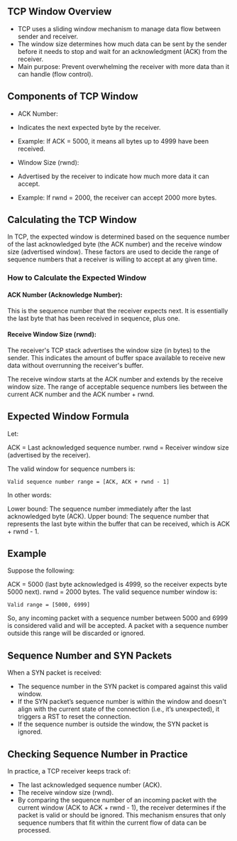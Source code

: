 ## TCP Window Overview

- TCP uses a sliding window mechanism to manage data flow between sender and receiver.
- The window size determines how much data can be sent by the sender before it needs to stop and wait for an acknowledgment (ACK) from the receiver.
- Main purpose: Prevent overwhelming the receiver with more data than it can handle (flow control).

## Components of TCP Window

- ACK Number:
 - Indicates the next expected byte by the receiver.
 - Example: If ACK = 5000, it means all bytes up to 4999 have been received.

- Window Size (rwnd):
 - Advertised by the receiver to indicate how much more data it can accept.
 - Example: If rwnd = 2000, the receiver can accept 2000 more bytes.

## Calculating the TCP Window

In TCP, the expected window is determined based on the sequence number of the last acknowledged byte (the ACK number) and the receive window size (advertised window). These factors are used to decide the range of sequence numbers that a receiver is willing to accept at any given time.

### How to Calculate the Expected Window

#### ACK Number (Acknowledge Number):
This is the sequence number that the receiver expects next. It is essentially the last byte that has been received in sequence, plus one.

#### Receive Window Size (rwnd):
The receiver's TCP stack advertises the window size (in bytes) to the sender. This indicates the amount of buffer space available to receive new data without overrunning the receiver's buffer.

The receive window starts at the ACK number and extends by the receive window size. The range of acceptable sequence numbers lies between the current ACK number and the ACK number + rwnd.

## Expected Window Formula
Let:

ACK = Last acknowledged sequence number.
rwnd = Receiver window size (advertised by the receiver).

The valid window for sequence numbers is:

```console
Valid sequence number range = [ACK, ACK + rwnd - 1]
```

In other words:

Lower bound: The sequence number immediately after the last acknowledged byte (ACK).
Upper bound: The sequence number that represents the last byte within the buffer that can be received, which is ACK + rwnd - 1.

## Example
Suppose the following:

ACK = 5000 (last byte acknowledged is 4999, so the receiver expects byte 5000 next).
rwnd = 2000 bytes.
The valid sequence number window is:

```console
Valid range = [5000, 6999]
```

So, any incoming packet with a sequence number between 5000 and 6999 is considered valid and will be accepted. A packet with a sequence number outside this range will be discarded or ignored.

## Sequence Number and SYN Packets

When a SYN packet is received:

- The sequence number in the SYN packet is compared against this valid window.
- If the SYN packet’s sequence number is within the window and doesn't align with the current state of the connection (i.e., it’s unexpected), it triggers a RST to reset the connection.
- If the sequence number is outside the window, the SYN packet is ignored.

## Checking Sequence Number in Practice
In practice, a TCP receiver keeps track of:

- The last acknowledged sequence number (ACK).
- The receive window size (rwnd).
- By comparing the sequence number of an incoming packet with the current window (ACK to ACK + rwnd - 1), the receiver determines if the packet is valid or should be ignored. This mechanism ensures that only sequence numbers that fit within the current flow of data can be processed.
